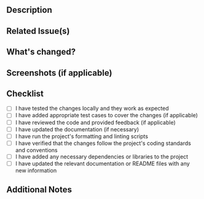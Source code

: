 ## Description
<!-- Provide a brief overview of the changes introduced by this PR -->

## Related Issue(s)
<!-- If this PR is related to any GitHub issue, mention them here using the issue reference syntax, e.g., "Fixes #123" or "Addresses #456" -->

## What's changed?
<!-- Describe the specific changes made in this PR in more detail -->

## Screenshots (if applicable)
<!-- Include any relevant screenshots demonstrating the changes (if applicable) -->

## Checklist
<!-- Mark the following checklist items with an [x] to indicate completion -->

- [ ] I have tested the changes locally and they work as expected
- [ ] I have added appropriate test cases to cover the changes (if applicable)
- [ ] I have reviewed the code and provided feedback (if applicable)
- [ ] I have updated the documentation (if necessary)
- [ ] I have run the project's formatting and linting scripts
- [ ] I have verified that the changes follow the project's coding standards and conventions
- [ ] I have added any necessary dependencies or libraries to the project
- [ ] I have updated the relevant documentation or README files with any new information

## Additional Notes
<!-- Add any additional information, context, or notes that may be relevant to the reviewers -->
